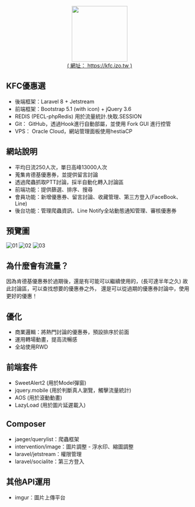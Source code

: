 <p align="center">
<a href="https://kfc.izo.tw" target="_blank"><img src="https://kfc.izo.tw/icon.png" width="150px"><br>( 網址： https://kfc.izo.tw )</a>
</p>

## KFC優惠選
- 後端框架：Laravel 8 + Jetstream
- 前端框架：Bootstrap 5.1 (with icon) + jQuery 3.6
- REDIS (PECL-phpRedis) 用於流量統計.快取.SESSION
- Git： GitHub，透過Hook進行自動部屬，並使用 Fork GUI 進行控管
- VPS： Oracle Cloud，網站管理面板使用hestiaCP

## 網站說明
- 平均日流250人次，單日高峰13000人次
- 蒐集肯德基優惠券，並提供留言討論
- 透過爬蟲抓取PTT討論，採半自動化轉入討論區
- 前端功能：提供篩選、排序、搜尋
- 會員功能：新增優惠券、留言討論、收藏管理、第三方登入(FaceBook、Line)
- 後台功能：管理爬蟲資訊、Line Notify全站動態通知管理、審核優惠券

## 預覽圖
![01](https://i.imgur.com/9sY8pWU.jpg "01")
![02](https://i.imgur.com/15369qN.jpg "02")
![03](https://i.imgur.com/io0wAcF.jpg "03")

## 為什麼會有流量？
因為肯德基優惠券於過期後，還是有可能可以繼續使用的，(長可達半年之久)
故此討論區，可以查找想要的優惠券之外，
還是可以從過期的優惠券討論中，使用更好的優惠！

## 優化
- 商業邏輯：將熱門討論的優惠券，預設排序於前面
- 運用轉場動畫，提高流暢感
- 全站使用RWD

## 前端套件
- SweetAlert2 (用於Model彈窗)
- jquery.mobile (用於判斷真人瀏覽，觸擊流量統計)
- AOS (用於滾動動畫)
- LazyLoad (用於圖片延遲載入)

## Composer
- jaeger/querylist：爬蟲框架
- intervention/image：圖片調整 - 浮水印、縮圖調整
- laravel/jetstream：權限管理
- laravel/socialite：第三方登入

## 其他API運用
- imgur：圖片上傳平台

